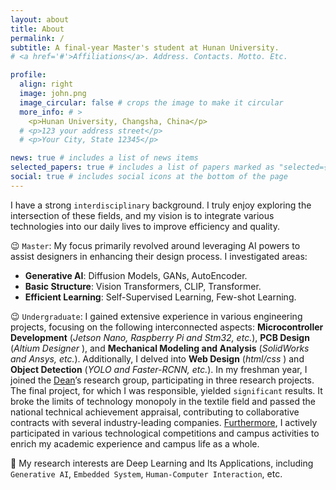 ```yaml
---
layout: about
title: About
permalink: /
subtitle: A final-year Master's student at Hunan University.
# <a href='#'>Affiliations</a>. Address. Contacts. Motto. Etc.

profile:
  align: right
  image: john.png
  image_circular: false # crops the image to make it circular
  more_info: # >
    <p>Hunan University, Changsha, China</p>
  # <p>123 your address street</p>
  # <p>Your City, State 12345</p>

news: true # includes a list of news items
selected_papers: true # includes a list of papers marked as "selected={true}"
social: true # includes social icons at the bottom of the page
---
```



I have a strong `interdisciplinary` background. I truly enjoy exploring the intersection of these fields, and my vision is to integrate various technologies into our daily lives to improve efficiency and quality.

😉 `Master`: My focus primarily revolved around leveraging AI powers to assist designers in enhancing their design process. I investigated areas:
- <b>Generative AI</b>: Diffusion Models, GANs, AutoEncoder.
- <b>Basic Structure</b>: Vision Transformers, CLIP, Transformer.
- <b>Efficient Learning</b>: Self-Supervised Learning, Few-shot Learning.

😉 `Undergraduate`: I gained extensive experience in various engineering projects, focusing on the following interconnected aspects: <b>Microcontroller Development</b> (*Jetson Nano, Raspberry Pi and Stm32, etc.*), <b>PCB Design</b> (*Altium Designer* ), and <b>Mechanical Modeling and Analysis</b> (*SolidWorks and Ansys, etc.*). Additionally, I delved into <b>Web Design</b> (*html/css* ) and <b>Object Detection</b> (*YOLO and Faster-RCNN, etc.*).
In my freshman year, I joined the [<u>Dean</u>](https://iai.dhu.edu.cn/2021/0525/c20255a281050/page.htm)’s research group, participating in three research projects. The final project, for which I was responsible, yielded `significant` results. It broke the limits of technology monopoly in the textile field and passed the national technical achievement appraisal, contributing to collaborative contracts with several industry-leading companies. <u>Furthermore</u>, I actively participated in various technological competitions and campus activities to enrich my academic experience and campus life as a whole.

🔭 My research interests are Deep Learning and Its Applications, including `Generative AI`, `Embedded System`, `Human-Computer Interaction`, etc.
